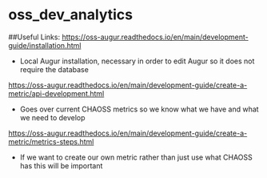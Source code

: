 # oss_dev_analytics




##Useful Links:
https://oss-augur.readthedocs.io/en/main/development-guide/installation.html
- Local Augur installation, necessary in order to edit Augur so it does not require the database

https://oss-augur.readthedocs.io/en/main/development-guide/create-a-metric/api-development.html
-  Goes over current CHAOSS metrics so we know what we have and what we need to develop

https://oss-augur.readthedocs.io/en/main/development-guide/create-a-metric/metrics-steps.html
- If we want to create our own metric rather than just use what CHAOSS has this will be important
